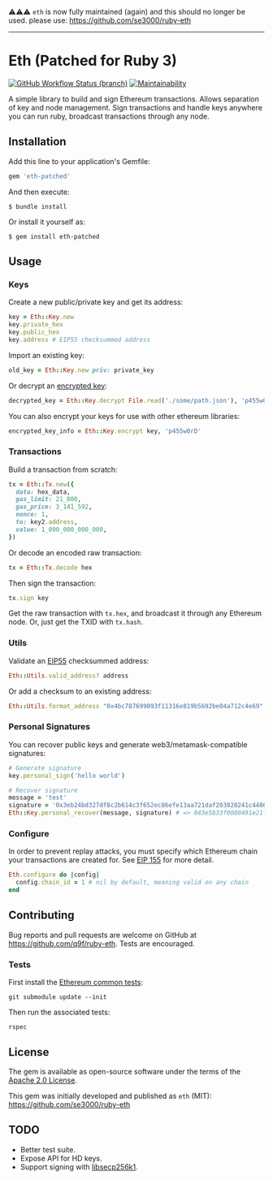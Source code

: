 ⚠️⚠️⚠️ `eth` is now fully maintained (again) and this should no longer be used. please use: https://github.com/se3000/ruby-eth

---

# Eth (Patched for Ruby 3)
[![GitHub Workflow Status (branch)](https://img.shields.io/github/workflow/status/q9f/ruby-eth/Build/q9f/release/patch)](https://github.com/q9f/ruby-eth/actions)
[![Maintainability](https://api.codeclimate.com/v1/badges/3398dbeb83d7fcb690eb/maintainability)](https://codeclimate.com/github/q9f/ruby-eth/maintainability)

A simple library to build and sign Ethereum transactions. Allows separation of key and node management. Sign transactions and handle keys anywhere you can run ruby, broadcast transactions through any node.

## Installation

Add this line to your application's Gemfile:

```ruby
gem 'eth-patched'
```

And then execute:

    $ bundle install

Or install it yourself as:

    $ gem install eth-patched

## Usage

### Keys

Create a new public/private key and get its address:

```ruby
key = Eth::Key.new
key.private_hex
key.public_hex
key.address # EIP55 checksummed address
```

Import an existing key:

```ruby
old_key = Eth::Key.new priv: private_key
```

Or decrypt an [encrypted key](https://github.com/ethereum/wiki/wiki/Web3-Secret-Storage-Definition):

```ruby
decrypted_key = Eth::Key.decrypt File.read('./some/path.json'), 'p455w0rD'
```

You can also encrypt your keys for use with other ethereum libraries:

```ruby
encrypted_key_info = Eth::Key.encrypt key, 'p455w0rD'
```

### Transactions

Build a transaction from scratch:

```ruby
tx = Eth::Tx.new({
  data: hex_data,
  gas_limit: 21_000,
  gas_price: 3_141_592,
  nonce: 1,
  to: key2.address,
  value: 1_000_000_000_000,
})
```

Or decode an encoded raw transaction:

```ruby
tx = Eth::Tx.decode hex
```

Then sign the transaction:

```ruby
tx.sign key
```

Get the raw transaction with `tx.hex`, and broadcast it through any Ethereum node. Or, just get the TXID with `tx.hash`.

### Utils

Validate an [EIP55](https://github.com/ethereum/EIPs/issues/55) checksummed address:

```ruby
Eth::Utils.valid_address? address
```

Or add a checksum to an existing address:

```ruby
Eth::Utils.format_address "0x4bc787699093f11316e819b5692be04a712c4e69" # => "0x4bc787699093f11316e819B5692be04A712C4E69"
```

### Personal Signatures

You can recover public keys and generate web3/metamask-compatible signatures:

```ruby
# Generate signature
key.personal_sign('hello world')

# Recover signature
message = 'test'
signature = '0x3eb24bd327df8c2b614c3f652ec86efe13aa721daf203820241c44861a26d37f2bffc6e03e68fc4c3d8d967054c9cb230ed34339b12ef89d512b42ae5bf8c2ae1c'
Eth::Key.personal_recover(message, signature) # => 043e5b33f0080491e21f9f5f7566de59a08faabf53edbc3c32aaacc438552b25fdde531f8d1053ced090e9879cbf2b0d1c054e4b25941dab9254d2070f39418afc
```

### Configure

In order to prevent replay attacks, you must specify which Ethereum chain your transactions are created for. See [EIP 155](https://github.com/ethereum/EIPs/issues/155) for more detail.

```ruby
Eth.configure do |config|
  config.chain_id = 1 # nil by default, meaning valid on any chain
end
```

## Contributing

Bug reports and pull requests are welcome on GitHub at https://github.com/q9f/ruby-eth. Tests are encouraged.

### Tests

First install the [Ethereum common tests](https://github.com/ethereum/tests):

```shell
git submodule update --init
```

Then run the associated tests:

```shell
rspec
```

## License

The gem is available as open-source software under the terms of the [Apache 2.0 License](https://www.apache.org/licenses/LICENSE-2.0).

This gem was initially developed and published as `eth` (MIT): https://github.com/se3000/ruby-eth

## TODO

* Better test suite.
* Expose API for HD keys.
* Support signing with [libsecp256k1](https://github.com/bitcoin-core/secp256k1).
